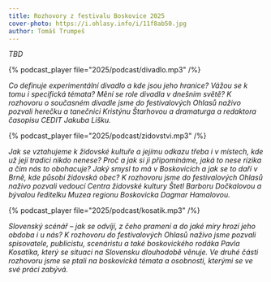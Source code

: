 ```yaml
---
title: Rozhovory z festivalu Boskovice 2025
cover-photo: https://i.ohlasy.info/i/11f8ab50.jpg
author: Tomáš Trumpeš
---
```


*TBD*

{% podcast_player file="2025/podcast/divadlo.mp3" /%}

*Co definuje experimentální divadlo a kde jsou jeho hranice? Vážou se k tomu i specifická témata? Mění se role divadla v dnešním světě? K rozhovoru o současném divadle jsme do festivalových Ohlasů naživo pozvali herečku a tanečnici Kristýnu Štarhovou a dramaturga a redaktora časopisu CEDIT Jakuba Lišku.*

{% podcast_player file="2025/podcast/zidovstvi.mp3" /%}

*Jak se vztahujeme k židovské kultuře a jejímu odkazu třeba i v místech, kde už její tradici nikdo nenese? Proč a jak si ji připomínáme, jaká to nese rizika a čím nás to obohacuje? Jaký smysl to má v Boskovicích a jak se to daří v Brně, kde působí židovská obec? K rozhovoru jsme do festivalových Ohlasů naživo pozvali vedoucí Centra židovské kultury Štetl Barboru Dočkalovou a bývalou ředitelku Muzea regionu Boskovicka Dagmar Hamalovou.*

{% podcast_player file="2025/podcast/kosatik.mp3" /%}

*Slovenský scénář – jak se odvíjí, z čeho pramení a do jaké míry hrozí jeho obdoba i u nás? K rozhovoru do festivalových Ohlasů naživo jsme pozvali spisovatele, publicistu, scenáristu a také boskovického rodáka Pavla Kosatíka, který se situaci na Slovensku dlouhodobě věnuje. Ve druhé části rozhovoru jsme se ptali na boskovická témata a osobnosti, kterými se ve své práci zabývá.*